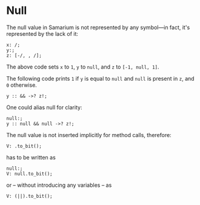 # Null

The null value in Samarium is not represented by any symbol—in fact, it's represented by the lack of it:
```sm
x: /;
y:;
z: [-/, , /];
```
The above code sets `x` to `1`, `y` to `null`, and `z` to `[-1, null, 1]`.

The following code prints `1` if `y` is equal to `null` and `null` is present in `z`, and `0` otherwise.
```sm
y :: && ->? z!;
```
One could alias null for clarity:
```sm
null:;
y :: null && null ->? z!;
```

The null value is not inserted implicitly for method calls, therefore:
```sm
V: .to_bit();
```
has to be written as
```sm
null:;
V: null.to_bit();
```
or – without introducing any variables – as
```sm
V: (||).to_bit();
```
